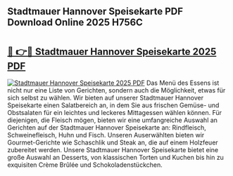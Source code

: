## Stadtmauer Hannover Speisekarte PDF Download Online 2025 H756C

# <h2><a href="http://gc77qa.nevu.top/?p=Stadtmauer+Hannover+Speisekarte">🔗 👉🔴 Stadtmauer Hannover Speisekarte 2025 PDF</a></h2>

[![Stadtmauer Hannover Speisekarte 2025 PDF](https://i.imgur.com/dBaPXMq.png)](http://gc77qa.nevu.top/?p=Stadtmauer+Hannover+Speisekarte)
Das Menü des Essens ist nicht nur eine Liste von Gerichten, sondern auch die Möglichkeit, etwas für sich selbst zu wählen. Wir bieten auf unserer Stadtmauer Hannover Speisekarte einen Salatbereich an, in dem Sie aus frischen Gemüse- und Obstsalaten für ein leichtes und leckeres Mittagessen wählen können. Für diejenigen, die Fleisch mögen, bieten wir eine umfangreiche Auswahl an Gerichten auf der Stadtmauer Hannover Speisekarte an: Rindfleisch, Schweinefleisch, Huhn und Fisch. Unseren Auserwählten bieten wir Gourmet-Gerichte wie Schaschlik und Steak an, die auf einem Holzfeuer zubereitet werden. Unsere Stadtmauer Hannover Speisekarte bietet eine große Auswahl an Desserts, von klassischen Torten und Kuchen bis hin zu exquisiten Crème Brûlée und Schokoladenstückchen.
